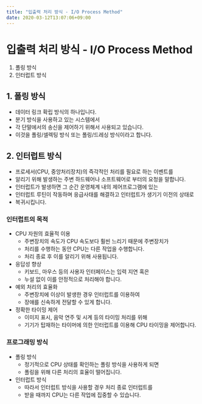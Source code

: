 ```yaml
---
title: "입출력 처리 방식 - I/O Process Method"
date: 2020-03-12T13:07:06+09:00
---
```


# 입출력 처리 방식 - I/O Process Method

1. 폴링 방식
2. 인터럽트 방식

## 1. 폴링 방식

- 데이터 링크 확립 방식의 하나입니다.
- 분기 방식을 사용하고 있는 시스템에서 
- 각 단말에서의 송신을 제어하기 위해서 사용되고 있습니다.
- 이것을 폴링/셀렉팅 방식 또는 폴링/드레싱 방식이라고 합니다.

## 2. 인터럽트 방식

- 프로세서(CPU, 중앙처리장치)의 즉각적인 처리를 필요로 하는 이벤트를
- 알리기 위해 발생하는 주변 하드웨어나 소프트웨어로 부터의 요청을 말합니다.
- 인터럽트가 발생하면 그 순간 운영체계 내의 제어프로그램에 있는
- 인터럽트 루틴이 작동하며 응급사태를 해결하고 인터럽트가 생기기 이전의 상태로
- 복귀시킵니다.

### 인터럽트의 목적

- CPU 자원의 효율적 이용
    - 주변장치의 속도가 CPU 속도보다 훨씬 느리기 때문에 주변장치가
    - 처리를 수행하는 동안 CPU는 다른 작업을 수행합니다.
    - 처리 종료 후 이를 알리기 위해 사용됩니다.
- 응답성 향상
    - 키보드, 마우스 등의 사용자 인터페이스는 입력 지연 혹은
    - 누설 없이 이를 안정적으로 처리해야 합니다.
- 예외 처리의 효율화
    - 주변장치에 이상이 발생한 경우 인터럽트를 이용하여
    - 장애를 신속하게 전달할 수 있게 합니다.
- 정확한 타이밍 제어
    - 이미지 표시, 음악 연주 및 시계 등의 타이밍 처리를 위해
    - 기기가 탑재하는 타이머에 의한 인터럽트를 이용해 CPU 타이밍을 제어합니다.

### 프로그래밍 방식

- 폴링 방식
    - 정기적으로 CPU 상태를 확인하는 폴링 방식을 사용하게 되면
    - 폴링을 위해 다른 처리의 효율이 떨어집니다.
- 인터럽트 방식
    - 따라서 인터럽트 방식을 사용할 경우 처리 종료 인터럽트를
    - 받을 때까지 CPU는 다른 작업에 집중할 수 있습니다.
